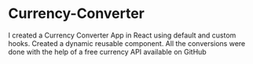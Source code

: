 # Currency-Converter
I created a Currency Converter App in React using default and custom hooks. Created a dynamic reusable component. All the conversions were done with the help of a free currency API available on GitHub
